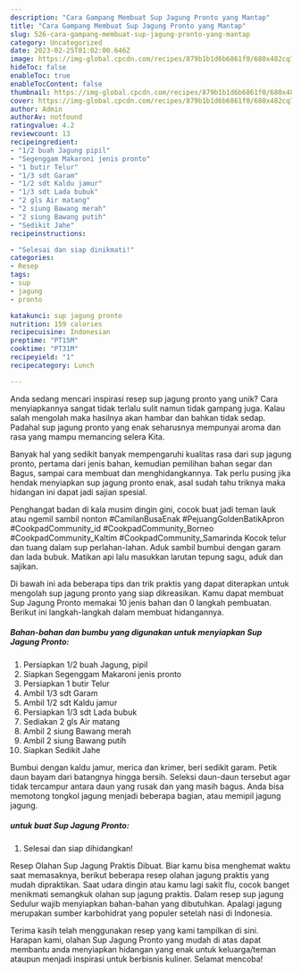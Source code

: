 ```yaml
---
description: "Cara Gampang Membuat Sup Jagung Pronto yang Mantap"
title: "Cara Gampang Membuat Sup Jagung Pronto yang Mantap"
slug: 526-cara-gampang-membuat-sup-jagung-pronto-yang-mantap
category: Uncategorized
date: 2023-02-25T01:02:00.646Z
image: https://img-global.cpcdn.com/recipes/879b1b1d6b6861f0/680x482cq70/sup-jagung-pronto-foto-resep-utama.jpg
hideToc: false
enableToc: true
enableTocContent: false
thumbnail: https://img-global.cpcdn.com/recipes/879b1b1d6b6861f0/680x482cq70/sup-jagung-pronto-foto-resep-utama.jpg
cover: https://img-global.cpcdn.com/recipes/879b1b1d6b6861f0/680x482cq70/sup-jagung-pronto-foto-resep-utama.jpg
author: Admin
authorAv: notfound
ratingvalue: 4.2
reviewcount: 13
recipeingredient:
- "1/2 buah Jagung pipil"
- "Segenggam Makaroni jenis pronto"
- "1 butir Telur"
- "1/3 sdt Garam"
- "1/2 sdt Kaldu jamur"
- "1/3 sdt Lada bubuk"
- "2 gls Air matang"
- "2 siung Bawang merah"
- "2 siung Bawang putih"
- "Sedikit Jahe"
recipeinstructions:

- "Selesai dan siap dinikmati!"
categories:
- Resep
tags:
- sup
- jagung
- pronto

katakunci: sup jagung pronto 
nutrition: 159 calories
recipecuisine: Indonesian
preptime: "PT15M"
cooktime: "PT31M"
recipeyield: "1"
recipecategory: Lunch

---
```





Anda sedang mencari inspirasi resep sup jagung pronto yang unik? Cara menyiapkannya sangat tidak terlalu sulit namun tidak gampang juga. Kalau salah mengolah maka hasilnya akan hambar dan bahkan tidak sedap. Padahal sup jagung pronto yang enak seharusnya mempunyai aroma dan rasa yang mampu memancing selera Kita.





Banyak hal yang sedikit banyak mempengaruhi kualitas rasa dari sup jagung pronto, pertama dari jenis bahan, kemudian pemilihan bahan segar dan Bagus, sampai cara membuat dan menghidangkannya. Tak perlu pusing jika hendak menyiapkan sup jagung pronto enak,      asal sudah tahu triknya maka hidangan ini dapat jadi sajian spesial.














Penghangat badan di kala musim dingin gini, cocok buat jadi teman lauk atau ngemil sambil nonton #CamilanBusaEnak #PejuangGoldenBatikApron #CookpadCommunity_id #CookpadCommunity_Borneo #CookpadCommunity_Kaltim #CookpadCommunity_Samarinda Kocok telur dan tuang dalam sup perlahan-lahan. Aduk sambil bumbui dengan garam dan lada bubuk. Matikan api lalu masukkan larutan tepung sagu, aduk dan sajikan.






Di bawah ini ada beberapa tips dan trik praktis yang dapat diterapkan untuk mengolah sup jagung pronto yang siap dikreasikan. Kamu dapat membuat Sup Jagung Pronto memakai 10 jenis bahan dan 0 langkah pembuatan. Berikut ini langkah-langkah dalam membuat hidangannya.

<!--inarticleads1-->

##### Bahan-bahan dan bumbu yang digunakan untuk menyiapkan Sup Jagung Pronto:

1. Persiapkan 1/2 buah Jagung, pipil
1. Siapkan Segenggam Makaroni jenis pronto
1. Persiapkan 1 butir Telur
1. Ambil 1/3 sdt Garam
1. Ambil 1/2 sdt Kaldu jamur
1. Persiapkan 1/3 sdt Lada bubuk
1. Sediakan 2 gls Air matang
1. Ambil 2 siung Bawang merah
1. Ambil 2 siung Bawang putih
1. Siapkan Sedikit Jahe


Bumbui dengan kaldu jamur, merica dan krimer, beri sedikit garam. Petik daun bayam dari batangnya hingga bersih. Seleksi daun-daun tersebut agar tidak tercampur antara daun yang rusak dan yang masih bagus. Anda bisa memotong tongkol jagung menjadi beberapa bagian, atau memipil jagung jagung. 

<!--inarticleads2-->

#####  untuk buat Sup Jagung Pronto:


1. Selesai dan siap dihidangkan!

Resep Olahan Sup Jagung Praktis Dibuat. Biar kamu bisa menghemat waktu saat memasaknya, berikut beberapa resep olahan jagung praktis yang mudah dipraktikan. Saat udara dingin atau kamu lagi sakit flu, cocok banget menikmati semangkuk olahan sup jagung praktis. Dalam resep sup jagung Sedulur wajib menyiapkan bahan-bahan yang dibutuhkan. Apalagi jagung merupakan sumber karbohidrat yang populer setelah nasi di Indonesia. 

Terima kasih telah menggunakan resep yang kami tampilkan di sini. Harapan kami, olahan Sup Jagung Pronto yang mudah di atas dapat membantu anda menyiapkan hidangan yang enak untuk keluarga/teman ataupun menjadi inspirasi untuk berbisnis kuliner. Selamat mencoba!
